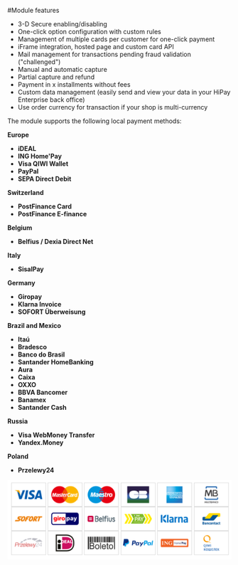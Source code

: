 #Module features

* 3-D Secure enabling/disabling
* One-click option configuration with custom rules
* Management of multiple cards per customer for one-click payment
* iFrame integration, hosted page and custom card API
* Mail management for transactions pending fraud validation ("challenged")
* Manual and automatic capture
* Partial capture and refund
* Payment in x installments without fees
* Custom data management (easily send and view your data in your HiPay Enterprise back office)
* Use order currency for transaction if your shop is multi-currency

The module supports the following local payment methods:

**Europe**

 * **iDEAL**
 * **ING Home'Pay**
 * **Visa QIWI Wallet**
 * **PayPal**
 * **SEPA Direct Debit**

**Switzerland**

 * **PostFinance Card**
 * **PostFinance E-finance**

**Belgium**

  * **Belfius / Dexia Direct Net**

**Italy**

  * **SisalPay**

**Germany**

 * **Giropay**
 * **Klarna Invoice**
 * **SOFORT Überweisung**

**Brazil and Mexico**

 * **Itaú**
 * **Bradesco**
 * **Banco do Brasil**
 * **Santander HomeBanking**
 * **Aura**
 * **Caixa**
 * **OXXO**
 * **BBVA Bancomer**
 * **Banamex**
 * **Santander Cash**

**Russia**

 * **Visa WebMoney Transfer**
 * **Yandex.Money**
 
 **Poland**
 * **Przelewy24**

 ![magento connect](images/media/img-payment-methods.png)


